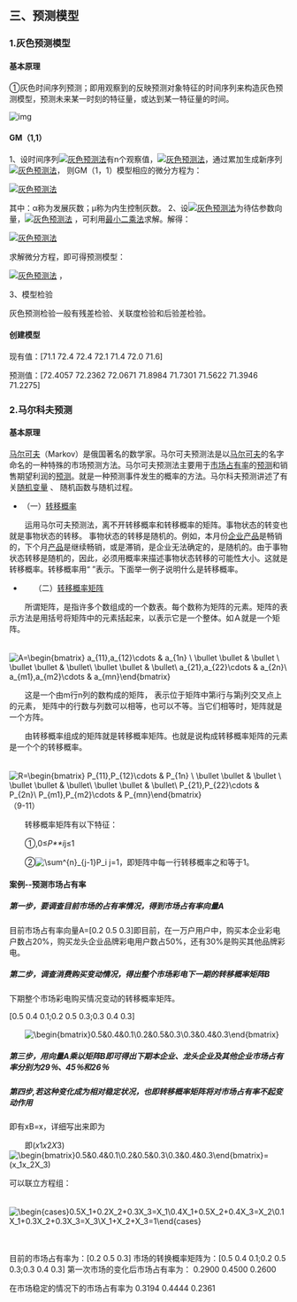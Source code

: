 ## 三、预测模型

### 1.灰色预测模型

#### 基本原理

①灰色时间序列预测；即用观察到的反映预测对象特征的时间序列来构造灰色预测模型，预测未来某一时刻的特征量，或达到某一特征量的时间。

![img](https://wiki.mbalib.com/w/images/e/e8/%E7%81%B0%E8%89%B2%E9%A2%84%E6%B5%8B%E6%B3%95%E5%85%AC%E5%BC%8F1.gif)

#### GM（1,1）

1、设时间序列[![灰色预测法](https://wiki.mbalib.com/w/images/a/a3/X0O.gif)](https://wiki.mbalib.com/wiki/Image:X0O.gif)有n个观察值，[![灰色预测法](https://wiki.mbalib.com/w/images/7/73/%E7%81%B0%E8%89%B2%E9%A2%84%E6%B5%8B%E6%B3%95%E5%85%AC%E5%BC%8F2.gif)](https://wiki.mbalib.com/wiki/Image:灰色预测法公式2.gif)，通过累加生成新序列[![灰色预测法](https://wiki.mbalib.com/w/images/f/f1/%E7%81%B0%E8%89%B2%E9%A2%84%E6%B5%8B%E6%B3%95%E5%85%AC%E5%BC%8F3.gif)](https://wiki.mbalib.com/wiki/Image:灰色预测法公式3.gif)， 则GM（1，1）模型相应的微分方程为：

[![灰色预测法](https://wiki.mbalib.com/w/images/f/fa/%E7%81%B0%E8%89%B2%E9%A2%84%E6%B5%8B%E6%B3%95%E5%85%AC%E5%BC%8F4.gif)](https://wiki.mbalib.com/wiki/Image:灰色预测法公式4.gif)

其中：α称为发展灰数；μ称为内生控制灰数。 2、设[![灰色预测法](https://wiki.mbalib.com/w/images/e/eb/Aaa.gif)](https://wiki.mbalib.com/wiki/Image:Aaa.gif)为待估参数向量，[![灰色预测法](https://wiki.mbalib.com/w/images/b/bc/%E7%81%B0%E8%89%B2%E9%A2%84%E6%B5%8B%E6%B3%95%E5%85%AC%E5%BC%8F5.gif)](https://wiki.mbalib.com/wiki/Image:灰色预测法公式5.gif) ，可利用[最小二乘法](https://wiki.mbalib.com/wiki/最小二乘法)求解。解得：

[![灰色预测法](https://wiki.mbalib.com/w/images/7/7f/%E7%81%B0%E8%89%B2%E9%A2%84%E6%B5%8B%E6%B3%95%E5%85%AC%E5%BC%8F6.gif)](https://wiki.mbalib.com/wiki/Image:灰色预测法公式6.gif)

求解微分方程，即可得预测模型：

[![灰色预测法](https://wiki.mbalib.com/w/images/0/0b/%E7%81%B0%E8%89%B2%E9%A2%84%E6%B5%8B%E6%B3%95%E5%85%AC%E5%BC%8F7.gif)](https://wiki.mbalib.com/wiki/Image:灰色预测法公式7.gif) ，

3、模型检验

灰色预测检验一般有残差检验、关联度检验和后验差检验。

#### 创建模型

现有值：[71.1 72.4 72.4 72.1 71.4 72.0 71.6]

预测值：[72.4057   72.2362   72.0671   71.8984   71.7301   71.5622   71.3946   71.2275]

### 2.马尔科夫预测

#### 基本原理

[马尔可夫](https://baike.baidu.com/item/马尔可夫/2774684)（Markov）是俄国著名的数学家。马尔可夫预测法是以[马尔可夫](https://baike.baidu.com/item/马尔可夫/2774684)的名字命名的一种特殊的市场预测方法。马尔可夫预测法主要用于[市场占有率](https://baike.baidu.com/item/市场占有率/4447208)的[预测](https://baike.baidu.com/item/预测/35966)和销售期望利润的[预测](https://baike.baidu.com/item/预测/35966)。就是一种预测事件发生的概率的方法。马尔科夫预测讲述了有关[随机变量](https://baike.baidu.com/item/随机变量/828980) 、 随机函数与随机过程。

- （一）[转移概率](https://wiki.mbalib.com/wiki/转移概率)

　　运用马尔可夫预测法，离不开转移概率和转移概率的矩阵。事物状态的转变也就是事物状态的转移。 事物状态的转移是随机的。例如，本月份[企业产品](https://wiki.mbalib.com/wiki/企业产品)是畅销的，下个月[产品](https://wiki.mbalib.com/wiki/产品)是继续畅销，或是滞销，是企业无法确定的，是随机的。由于事物状态转移是随机的，因此，必须用概率来描述事物状态转移的可能性大小。这就是转移概率。转移概率用“ ”表示。下面举一例子说明什么是转移概率。

- 　　（二）[转移概率矩阵](https://wiki.mbalib.com/wiki/转移概率矩阵)

　　所谓矩阵，是指许多个数组成的一个数表。每个数称为矩阵的元素。矩阵的表示方法是用括号将矩阵中的元素括起来，以表示它是一个整体。如Ａ就是一个矩阵。

　　![A=\begin{bmatrix} a_{11},a_{12}\cdots & a_{1n} \\ \bullet  \bullet & \bullet \\ \bullet \bullet & \bullet\\ \bullet  \bullet & \bullet\\  a_{21},a_{22}\cdots & a_{2n}\\ a_{m1},a_{m2}\cdots & a_{mn}\end{bmatrix}](https://wiki.mbalib.com/w/images/math/2/d/1/2d17c7d6aa6442900ce306ddd1d65902.png)

　　这是一个由m行n列的数构成的矩阵， 表示位于矩阵中第i行与第j列交叉点上的元素， 矩阵中的行数与列数可以相等，也可以不等。当它们相等时，矩阵就是一个方阵。

　　由转移概率组成的矩阵就是转移概率矩阵。也就是说构成转移概率矩阵的元素是一个个的转移概率。

　　![R=\begin{bmatrix} P_{11},P_{12}\cdots & P_{1n} \\ \bullet  \bullet & \bullet \\ \bullet \bullet & \bullet\\ \bullet  \bullet & \bullet\\  P_{21},P_{22}\cdots & P_{2n}\\ P_{m1},P_{m2}\cdots & P_{mn}\end{bmatrix}](https://wiki.mbalib.com/w/images/math/f/f/e/ffef7e15b6949715f4cecd7312578aa1.png)　　　（9-11）

　　转移概率矩阵有以下特征：

　　①,0≤*P**i*j≤1

　　②![\sum^{n}_{j-1}P_i j=1](https://wiki.mbalib.com/w/images/math/f/3/4/f34714f508229944aaf5eb4298c30fd4.png)，即矩阵中每一行转移概率之和等于1。

#### 案例--预测市场占有率

##### 第一步，要调查目前市场的占有率情况，得到市场占有率向量A

目前市场占有率向量A=[0.2 0.5 0.3]即目前，在一万户用户中，购买本企业彩电户数占20%，购买龙头企业品牌彩电用户数占50%，还有30%是购买其他品牌彩电。

##### 第二步，调查消费购买变动情况，得出整个市场彩电下一期的转移概率矩阵B

下期整个市场彩电购买情况变动的转移概率矩阵。

[0.5 0.4 0.1;0.2 0.5 0.3;0.3 0.4 0.3]

　　![\begin{bmatrix}0.5&0.4&0.1\\0.2&0.5&0.3\\0.3&0.4&0.3\end{bmatrix}](https://wiki.mbalib.com/w/images/math/9/a/8/9a857b54ceb4c4f80cf55a9cc26c49c3.png)

##### 第三步，用向量A乘以矩阵B即可得出下期本企业、龙头企业及其他企业市场占有率分别为29％、45％和26％

##### 第四步,若这种变化成为相对稳定状况，也即转移概率矩阵将对市场占有率不起变动作用

即有xB=x，详细写出来即为

　　即(*x*1*x*2*X*3)![\begin{bmatrix}0.5&0.4&0.1\\0.2&0.5&0.3\\0.3&0.4&0.3\end{bmatrix}=(x_1x_2X_3)](https://wiki.mbalib.com/w/images/math/1/0/b/10b0ee416784c91ca2a0dc6ad07a8d24.png)

可以联立方程组：

　　![\begin{cases}0.5X_1+0.2X_2+0.3X_3=X_1\\0.4X_1+0.5X_2+0.4X_3=X_2\\0.1X_1+0.3X_2+0.3X_3=X_3\\X_1+X_2+X_3=1\end{cases}](https://wiki.mbalib.com/w/images/math/1/4/8/148d1f624bb3dfdaf19458635beeb242.png)

　　

目前的市场占有率为：[0.2 0.5 0.3]
市场的转换概率矩阵为：[0.5 0.4 0.1;0.2 0.5 0.3;0.3 0.4 0.3]
第一次市场的变化后市场占有率为：
    0.2900    0.4500    0.2600

在市场稳定的情况下的市场占有率为
    0.3194    0.4444    0.2361